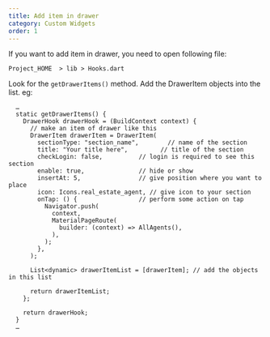 ```yaml
---
title: Add item in drawer
category: Custom Widgets
order: 1
---
```


If you want to add item in drawer, you need to open following file:

`Project_HOME  > lib > Hooks.dart`

Look for the `getDrawerItems()` method. Add the DrawerItem objects into the list. eg: 
```
  …
  static getDrawerItems() {
    DrawerHook drawerHook = (BuildContext context) {
      // make an item of drawer like this
      DrawerItem drawerItem = DrawerItem(
        sectionType: "section_name",        // name of the section
        title: "Your title here",         // title of the section
        checkLogin: false,          // login is required to see this section
        enable: true,               // hide or show
        insertAt: 5,                // give position where you want to place
        icon: Icons.real_estate_agent, // give icon to your section
        onTap: () {                 // perform some action on tap 
          Navigator.push(
            context,
            MaterialPageRoute(
              builder: (context) => AllAgents(),
            ),
          );
        },     
      );

      List<dynamic> drawerItemList = [drawerItem]; // add the objects in this list

      return drawerItemList;
    };

    return drawerHook;
  }
  …
```

